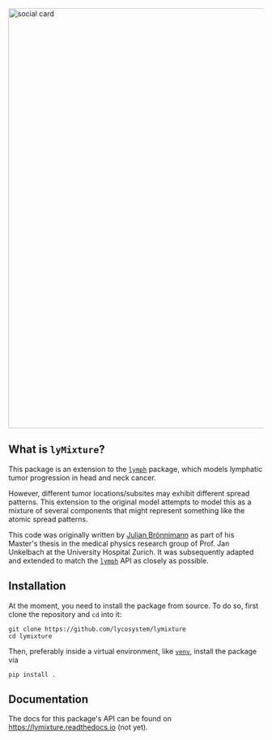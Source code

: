 <img src="https://raw.githubusercontent.com/lycosystem/lymixture/dev/github-social-card.png" alt="social card" style="width:830px;"/>

## What is `lyMixture`?

This package is an extension to the [`lymph`] package, which models lymphatic tumor progression in head and neck cancer.

However, different tumor locations/subsites may exhibit different spread patterns. This extension to the original model attempts to model this as a mixture of several components that might represent something like the atomic spread patterns.

This code was originally written by [Julian Brönnimann] as part of his Master's thesis in the medical physics research group of Prof. Jan Unkelbach at the University Hospital Zurich. It was subsequently adapted and extended to match the [`lymph`] API as closely as possible.

[`lymph`]: https://lymph-model.readthedocs.io
[Julian Brönnimann]: https://github.com/julianbro

## Installation

At the moment, you need to install the package from source. To do so, first clone the repository and `cd` into it:

```
git clone https://github.com/lycosystem/lymixture
cd lymixture
```

Then, preferably inside a virtual environment, like [`venv`], install the package via

```
pip install .
```

[`venv`]: https://docs.python.org/3.10/library/venv.html

## Documentation

The docs for this package's API can be found on <https://lymixture.readthedocs.io> (not yet).
